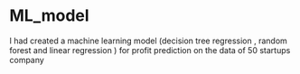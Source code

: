 # ML_model
I had created a machine learning model (decision tree regression , random forest and linear regression ) for profit prediction  on the data of 50 startups company 
